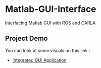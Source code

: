 # Matlab-GUI-Interface
Interfacing Matlab GUI with ROS and CARLA

## Project Demo
 You can look at some visuals on this link :
 
  * [Integrated GUI Application](https://drive.google.com/file/d/139vJ0JoQv0nOsuwXV9Fn4ETY1OuQP551/view?usp=sharing)
